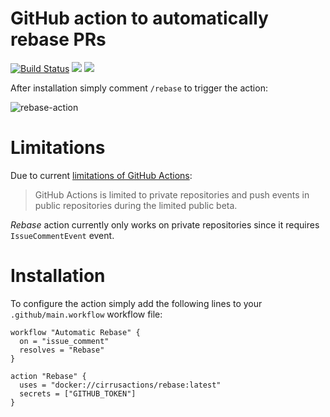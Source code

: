 # GitHub action to automatically rebase PRs

[![Build Status](https://api.cirrus-ci.com/github/cirrus-actions/rebase.svg)](https://cirrus-ci.com/github/cirrus-actions/rebase) [![](https://images.microbadger.com/badges/version/cirrusactions/rebase.svg)](https://microbadger.com/images/cirrusactions/rebase) [![](https://images.microbadger.com/badges/image/cirrusactions/rebase.svg)](https://microbadger.com/images/cirrusactions/rebase)

After installation simply comment `/rebase` to trigger the action:

![rebase-action](https://user-images.githubusercontent.com/989066/51547853-14a57b00-1e35-11e9-841d-33114f0f0bd5.gif)

# Limitations

Due to current [limitations of GitHub Actions](https://developer.github.com/actions/):

> GitHub Actions is limited to private repositories and push events in public repositories during the limited public beta.

*Rebase* action currently only works on private repositories since it requires `IssueCommentEvent` event.

# Installation

To configure the action simply add the following lines to your `.github/main.workflow` workflow file:

```
workflow "Automatic Rebase" {
  on = "issue_comment"
  resolves = "Rebase"
}

action "Rebase" {
  uses = "docker://cirrusactions/rebase:latest"
  secrets = ["GITHUB_TOKEN"]
}
```

